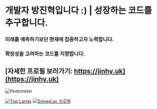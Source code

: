# 개발자 방진혁입니다 :) | 성장하는 코드를 추구합니다.
### 미래를 예측하기보단 현재에 집중하고자 노력합니다.
### 확장성을 고려하는 코드를 지향합니다.

## [자세한 프로필 보러가기: https://jinhy.uk](https://jinhy.uk)

![Pedometer](https://f9039c3zbh.execute-api.us-east-1.amazonaws.com/dev/count/aHR0cHM6Ly9naXRodWIuY29tL0ppbmh5ZW9rRmFuZw==/image.svg)

[![Top Langs](https://github-readme-stats.vercel.app/api/top-langs/?username=jinhyeokfang&layout=compact&theme=dark)](https://github.com/anuraghazra/github-readme-stats)
[![Solved.ac
프로필](http://mazassumnida.wtf/api/generate_badge?boj=jinhyeokfang)](https://solved.ac/profile/jinhyeokFang)

